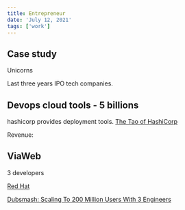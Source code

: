 ```yaml
---
title: Entrepreneur
date: 'July 12, 2021'
tags: ['work']
---
```


## Case study

Unicorns

Last three years IPO tech companies.

## Devops cloud tools - 5 billions

hashicorp provides deployment tools.
[The Tao of HashiCorp](https://www.hashicorp.com/tao-of-hashicorp)

Revenue:

## ViaWeb

3 developers

[Red Hat](https://en.wikipedia.org/wiki/Red_Hat)

[Dubsmash: Scaling To 200 Million Users With 3 Engineers](https://stackshare.io/dubsmash/dubsmash-scaling-to-200-million-users-with-3-engineers)



